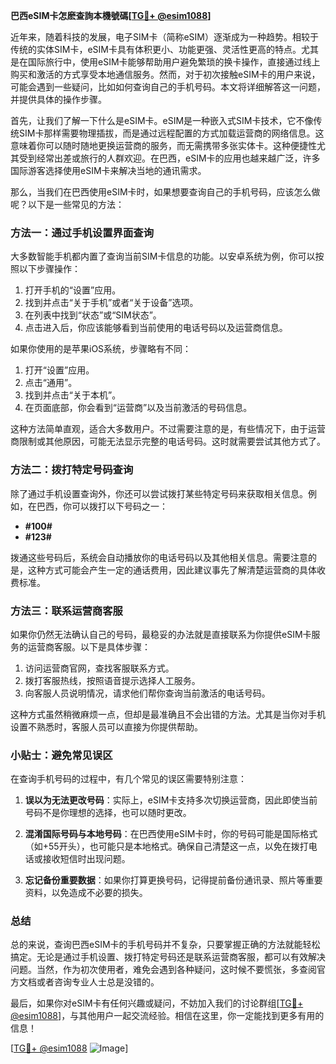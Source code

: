 **巴西eSIM卡怎麽查詢本機號碼[[TG💪+ @esim1088](https://t.me/s/esim1088)]**

近年来，随着科技的发展，电子SIM卡（简称eSIM）逐渐成为一种趋势。相较于传统的实体SIM卡，eSIM卡具有体积更小、功能更强、灵活性更高的特点。尤其是在国际旅行中，使用eSIM卡能够帮助用户避免繁琐的换卡操作，直接通过线上购买和激活的方式享受本地通信服务。然而，对于初次接触eSIM卡的用户来说，可能会遇到一些疑问，比如如何查询自己的手机号码。本文将详细解答这一问题，并提供具体的操作步骤。

首先，让我们了解一下什么是eSIM卡。eSIM是一种嵌入式SIM卡技术，它不像传统SIM卡那样需要物理插拔，而是通过远程配置的方式加载运营商的网络信息。这意味着你可以随时随地更换运营商的服务，而无需携带多张实体卡。这种便捷性尤其受到经常出差或旅行的人群欢迎。在巴西，eSIM卡的应用也越来越广泛，许多国际游客选择使用eSIM卡来解决当地的通讯需求。

那么，当我们在巴西使用eSIM卡时，如果想要查询自己的手机号码，应该怎么做呢？以下是一些常见的方法：

### 方法一：通过手机设置界面查询

大多数智能手机都内置了查询当前SIM卡信息的功能。以安卓系统为例，你可以按照以下步骤操作：

1. 打开手机的“设置”应用。
2. 找到并点击“关于手机”或者“关于设备”选项。
3. 在列表中找到“状态”或“SIM状态”。
4. 点击进入后，你应该能够看到当前使用的电话号码以及运营商信息。

如果你使用的是苹果iOS系统，步骤略有不同：

1. 打开“设置”应用。
2. 点击“通用”。
3. 找到并点击“关于本机”。
4. 在页面底部，你会看到“运营商”以及当前激活的号码信息。

这种方法简单直观，适合大多数用户。不过需要注意的是，有些情况下，由于运营商限制或其他原因，可能无法显示完整的电话号码。这时就需要尝试其他方式了。

### 方法二：拨打特定号码查询

除了通过手机设置查询外，你还可以尝试拨打某些特定号码来获取相关信息。例如，在巴西，你可以拨打以下号码之一：

- **#100#**
- **#123#**

拨通这些号码后，系统会自动播放你的电话号码以及其他相关信息。需要注意的是，这种方式可能会产生一定的通话费用，因此建议事先了解清楚运营商的具体收费标准。

### 方法三：联系运营商客服

如果你仍然无法确认自己的号码，最稳妥的办法就是直接联系为你提供eSIM卡服务的运营商客服。以下是具体步骤：

1. 访问运营商官网，查找客服联系方式。
2. 拨打客服热线，按照语音提示选择人工服务。
3. 向客服人员说明情况，请求他们帮你查询当前激活的电话号码。

这种方式虽然稍微麻烦一点，但却是最准确且不会出错的方法。尤其是当你对手机设置不熟悉时，客服人员可以直接为你提供帮助。

### 小贴士：避免常见误区

在查询手机号码的过程中，有几个常见的误区需要特别注意：

1. **误以为无法更改号码**：实际上，eSIM卡支持多次切换运营商，因此即使当前号码不是你理想的选择，也可以随时更改。
   
2. **混淆国际号码与本地号码**：在巴西使用eSIM卡时，你的号码可能是国际格式（如+55开头），也可能只是本地格式。确保自己清楚这一点，以免在拨打电话或接收短信时出现问题。

3. **忘记备份重要数据**：如果你打算更换号码，记得提前备份通讯录、照片等重要资料，以免造成不必要的损失。

### 总结

总的来说，查询巴西eSIM卡的手机号码并不复杂，只要掌握正确的方法就能轻松搞定。无论是通过手机设置、拨打特定号码还是联系运营商客服，都可以有效解决问题。当然，作为初次使用者，难免会遇到各种疑问，这时候不要慌张，多查阅官方文档或者咨询专业人士总是没错的。

最后，如果你对eSIM卡有任何兴趣或疑问，不妨加入我们的讨论群组[[TG💪+ @esim1088](https://t.me/s/esim1088)]，与其他用户一起交流经验。相信在这里，你一定能找到更多有用的信息！

[[TG💪+ @esim1088](https://t.me/s/esim1088) ![Image](https://i.postimg.cc/4NQfJmqS/Snipaste-2025-05-13-00-14-12.png)]